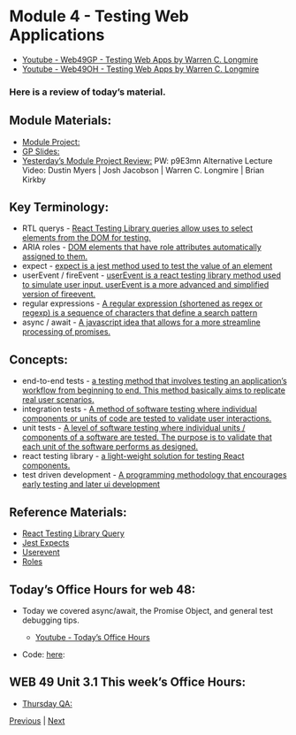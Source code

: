# Module 4 - Testing Web Applications

-   [Youtube - Web49GP - Testing Web Apps by Warren C. Longmire](https://www.dropbox.com/home/LambdaSchool/U3-W49/W3.1/12022021?preview=Screen+Recording+2021-12-02+at+09.06.03.mov)
-   [Youtube - Web49OH - Testing Web Apps by Warren C. Longmire]()

### Here is a review of today’s material.

##    Module Materials:
-   [Module Project:](https://github.com/LambdaSchool/web-module-project-testing-web-apps) 
-   [GP Slides:](https://docs.google.com/presentation/d/1AZxMHtFWWTOfANR9P-bFFe1TOxq5EH3LRtsAhixYwr4/edit?usp=sharing) 
-   [Yesterday’s Module Project Review:](https://www.loom.com/share/47024d75655d46eb8736acd6089bd8f4) PW: p9E3mn Alternative Lecture Video: Dustin Myers | Josh Jacobson | Warren C. Longmire | Brian Kirkby

##   Key Terminology:
-   RTL querys - [React Testing Library queries allow uses to select elements from the DOM for testing.](https://testing-library.com/docs/react-testing-library/cheatsheet/)
-   ARIA roles - [DOM elements that have role attributes automatically assigned to them.](https://developer.mozilla.org/en-US/docs/Web/Accessibility/ARIA/Roles)
-   expect - [expect is a jest method used to test the value of an element](https://jestjs.io/docs/en/expect.html)
-   userEvent / fireEvent - [userEvent is a react testing library method used to simulate user input. userEvent is a more advanced and simplified version of fireevent.](https://testing-library.com/docs/ecosystem-user-event/)
-   regular expressions - [A regular expression (shortened as regex or regexp) is a sequence of characters that define a search pattern](https://www.youtube.com/watch?v=sXQxhojSdZM)
-   async / await - [A javascript idea that allows for a more streamline processing of promises.](https://javascript.info/async-await)
##  Concepts:
-   end-to-end tests - [a testing method that involves testing an application’s workflow from beginning to end. This method basically aims to replicate real user scenarios.](https://www.browserstack.com/guide/end-to-end-testing)
-   integration tests - [A method of software testing where individual components or units of code are tested to validate user interactions.](https://www.testingxperts.com/blog/what-is-integration-testing#What%20is%20Integration%20Testing?)
-   unit tests - [A level of software testing where individual units / components of a software are tested. The purpose is to validate that each unit of the software performs as designed.](https://softwaretestingfundamentals.com/unit-testing/)
-   react testing library - [a light-weight solution for testing React components.](https://testing-library.com/docs/react-testing-library/intro/)
-   test driven development - [A programming methodology that encourages early testing and later ui development](https://www.youtube.com/watch?v=y8TcPr73Bwo)
## Reference Materials:
-   [React Testing Library Query](https://testing-library.com/docs/react-testing-library/cheatsheet/)
-   [Jest Expects](https://jestjs.io/docs/expect)
-   [Userevent](https://testing-library.com/docs/ecosystem-user-event/)
-   [Roles](https://developer.mozilla.org/en-US/docs/Web/Accessibility/ARIA/Roles)

##  Today’s Office Hours for web 48:

-	Today we covered async/await, the Promise Object, and general test debugging tips.

	-	[Youtube - Today’s Office Hours](https://lambdaschool.zoom.us/rec/share/0UEa6Qpyzu4NJ-eGWTFhcUF7saGssOClX286afRQdd_Ou8KFolAOa5E1c8smbfA.IByD3zPpI-8s5xBp)
	
-	Code: [here](https://codesandbox.io/s/exciting-poitras-l60yt):

##  WEB 49 Unit 3.1 This week’s Office Hours:

-   [Thursday QA: ](https://bloomtech.zoom.us/rec/share/KaCRGSZmUS68CFkT5M5ukBCtUQk_Q_YXVFLMp1M4VPGhMcWlVXaUSdkYjx66vTRM.VAKp2A19D1ebdzCs)

[Previous](./Project.md) | [Next](./Understanding.md)
